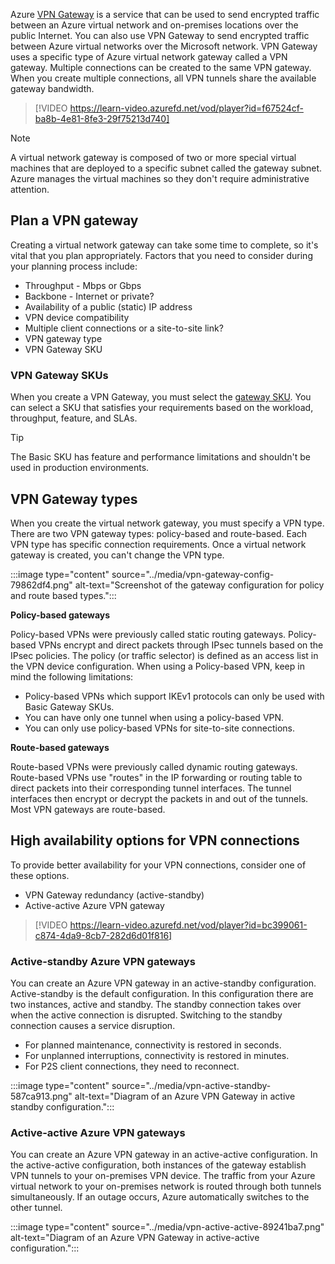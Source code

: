 
Azure [VPN Gateway](/azure/vpn-gateway/vpn-gateway-about-vpngateways) is a service that can be used to send encrypted traffic between an Azure virtual network and on-premises locations over the public Internet. You can also use VPN Gateway to send encrypted traffic between Azure virtual networks over the Microsoft network. VPN Gateway uses a specific type of Azure virtual network gateway called a VPN gateway. Multiple connections can be created to the same VPN gateway. When you create multiple connections, all VPN tunnels share the available gateway bandwidth.

> [!VIDEO https://learn-video.azurefd.net/vod/player?id=f67524cf-ba8b-4e81-8fe3-29f75213d740]




> [!NOTE] 
> A virtual network gateway is composed of two or more special virtual machines that are deployed to a specific subnet called the gateway subnet. Azure manages the virtual machines so they don't require administrative attention.

## Plan a VPN gateway

Creating a virtual network gateway can take some time to complete, so it's vital that you plan appropriately. Factors that you need to consider during your planning process include:

 -  Throughput - Mbps or Gbps
 -  Backbone - Internet or private?
 -  Availability of a public (static) IP address
 -  VPN device compatibility
 -  Multiple client connections or a site-to-site link?
 -  VPN gateway type
 -  VPN Gateway SKU

### VPN Gateway SKUs

When you create a VPN Gateway, you must select the [gateway SKU](/azure/vpn-gateway/about-gateway-skus). You can select a SKU that satisfies your requirements based on the workload, throughput, feature, and SLAs. 

> [!TIP]
> The Basic SKU has feature and performance limitations and shouldn't be used in  production environments. 


## VPN Gateway types

When you create the virtual network gateway, you must specify a VPN type. There are two VPN gateway types: policy-based and route-based. Each VPN type has specific connection requirements. Once a virtual network gateway is created, you can't change the VPN type. 

:::image type="content" source="../media/vpn-gateway-config-79862df4.png" alt-text="Screenshot of the gateway configuration for policy and route based types.":::

**Policy-based gateways**

Policy-based VPNs were previously called static routing gateways. Policy-based VPNs encrypt and direct packets through IPsec tunnels based on the IPsec policies. The policy (or traffic selector) is defined as an access list in the VPN device configuration. When using a Policy-based VPN, keep in mind the following limitations:

- Policy-based VPNs which support IKEv1 protocols can only be used with Basic Gateway SKUs.
- You can have only one tunnel when using a policy-based VPN.
- You can only use policy-based VPNs for site-to-site connections. 

**Route-based gateways**

Route-based VPNs were previously called dynamic routing gateways. Route-based VPNs use "routes" in the IP forwarding or routing table to direct packets into their corresponding tunnel interfaces. The tunnel interfaces then encrypt or decrypt the packets in and out of the tunnels. Most VPN gateways are route-based. 


## High availability options for VPN connections


To provide better availability for your VPN connections, consider one of these options. 

 -  VPN Gateway redundancy (active-standby)
 -  Active-active Azure VPN gateway

 
> [!VIDEO https://learn-video.azurefd.net/vod/player?id=bc399061-c874-4da9-8cb7-282d6d01f816]



### Active-standby Azure VPN gateways

You can create an Azure VPN gateway in an active-standby configuration. Active-standby is the default configuration. In this configuration there are two instances, active and standby. The standby connection takes over when the active connection is disrupted. Switching to the standby connection causes a service disruption. 

- For planned maintenance, connectivity is restored in seconds.
- For unplanned interruptions, connectivity is restored in minutes.
- For P2S client connections, they need to reconnect. 

:::image type="content" source="../media/vpn-active-standby-587ca913.png" alt-text="Diagram of an Azure VPN Gateway in active standby configuration.":::


### Active-active Azure VPN gateways

You can create an Azure VPN gateway in an active-active configuration. In the active-active configuration, both instances of the gateway establish VPN tunnels to your on-premises VPN device. The traffic from your Azure virtual network to your on-premises network is routed through both tunnels simultaneously. If an outage occurs, Azure automatically switches to the other tunnel. 

:::image type="content" source="../media/vpn-active-active-89241ba7.png" alt-text="Diagram of an Azure VPN Gateway in active-active configuration.":::